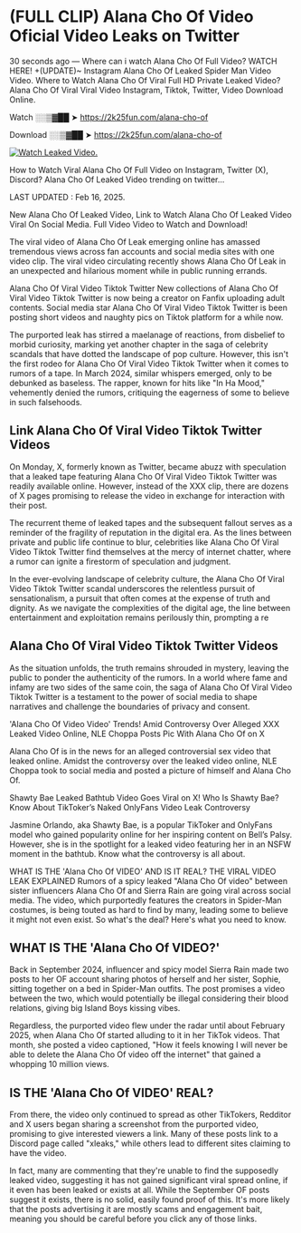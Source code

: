 # (FULL CLIP) Alana Cho Of Video Oficial Video Leaks on Twitter

30 seconds ago — Where can i watch Alana Cho Of Full Video? WATCH HERE! +(UPDATE)~ Instagram Alana Cho Of Leaked Spider Man Video Video. Where to Watch Alana Cho Of Viral Full HD Private Leaked Video? Alana Cho Of Viral Viral Video Instagram, Tiktok, Twitter, Video Download Online.

Watch ░░▒▓██ ➤ https://2k25fun.com/alana-cho-of

Download ░░▒▓██ ➤ https://2k25fun.com/alana-cho-of

[![Watch Leaked Video.](https://miro.medium.com/v2/resize:fit:828/format:webp/1*cilzJN44JGOrTw9NJCrNHA.gif "Watch Leaked Video")](https://2k25fun.com/alana-cho-of)

How to Watch Viral Alana Cho Of Full Video on Instagram, Twitter (X), Discord? Alana Cho Of Leaked Video trending on twitter...

LAST UPDATED : Feb 16, 2025.

New Alana Cho Of Leaked Video, Link to Watch Alana Cho Of Leaked Video Viral On Social Media. Full Video Video to Watch and Download!

The viral video of Alana Cho Of Leak emerging online has amassed tremendous views across fan accounts and social media sites with one video clip. The viral video circulating recently shows Alana Cho Of Leak in an unexpected and hilarious moment while in public running errands.

Alana Cho Of Viral Video Tiktok Twitter New collections of Alana Cho Of Viral Video Tiktok Twitter is now being a creator on Fanfix uploading adult contents. Social media star Alana Cho Of Viral Video Tiktok Twitter is been posting short videos and naughty pics on Tiktok platform for a while now.

The purported leak has stirred a maelanage of reactions, from disbelief to morbid curiosity, marking yet another chapter in the saga of celebrity scandals that have dotted the landscape of pop culture. However, this isn't the first rodeo for Alana Cho Of Viral Video Tiktok Twitter when it comes to rumors of a tape. In March 2024, similar whispers emerged, only to be debunked as baseless. The rapper, known for hits like "In Ha Mood," vehemently denied the rumors, critiquing the eagerness of some to believe in such falsehoods.

## Link Alana Cho Of Viral Video Tiktok Twitter Videos

On Monday, X, formerly known as Twitter, became abuzz with speculation that a leaked tape featuring Alana Cho Of Viral Video Tiktok Twitter was readily available online. However, instead of the XXX clip, there are dozens of X pages promising to release the video in exchange for interaction with their post.

The recurrent theme of leaked tapes and the subsequent fallout serves as a reminder of the fragility of reputation in the digital era. As the lines between private and public life continue to blur, celebrities like Alana Cho Of Viral Video Tiktok Twitter find themselves at the mercy of internet chatter, where a rumor can ignite a firestorm of speculation and judgment.

In the ever-evolving landscape of celebrity culture, the Alana Cho Of Viral Video Tiktok Twitter scandal underscores the relentless pursuit of sensationalism, a pursuit that often comes at the expense of truth and dignity. As we navigate the complexities of the digital age, the line between entertainment and exploitation remains perilously thin, prompting a re

##  Alana Cho Of Viral Video Tiktok Twitter Videos

As the situation unfolds, the truth remains shrouded in mystery, leaving the public to ponder the authenticity of the rumors. In a world where fame and infamy are two sides of the same coin, the saga of Alana Cho Of Viral Video Tiktok Twitter is a testament to the power of social media to shape narratives and challenge the boundaries of privacy and consent.

'Alana Cho Of Video Video' Trends! Amid Controversy Over Alleged XXX Leaked Video Online, NLE Choppa Posts Pic With Alana Cho Of on X

Alana Cho Of is in the news for an alleged controversial sex video that leaked online. Amidst the controversy over the leaked video online, NLE Choppa took to social media and posted a picture of himself and Alana Cho Of.

Shawty Bae Leaked Bathtub Video Goes Viral on X! Who Is Shawty Bae? Know About TikToker’s Naked OnlyFans Video Leak Controversy

Jasmine Orlando, aka Shawty Bae, is a popular TikToker and OnlyFans model who gained popularity online for her inspiring content on Bell’s Palsy. However, she is in the spotlight for a leaked video featuring her in an NSFW moment in the bathtub. Know what the controversy is all about.

WHAT IS THE 'Alana Cho Of VIDEO' AND IS IT REAL? THE VIRAL VIDEO LEAK EXPLAINED Rumors of a spicy leaked "Alana Cho Of video" between sister influencers Alana Cho Of and Sierra Rain are going viral across social media. The video, which purportedly features the creators in Spider-Man costumes, is being touted as hard to find by many, leading some to believe it might not even exist. So what's the deal? Here's what you need to know.

## WHAT IS THE 'Alana Cho Of VIDEO?'

Back in September 2024, influencer and spicy model Sierra Rain made two posts to her OF account sharing photos of herself and her sister, Sophie, sitting together on a bed in Spider-Man outfits. The post promises a video between the two, which would potentially be illegal considering their blood relations, giving big Island Boys kissing vibes.

Regardless, the purported video flew under the radar until about February 2025, when Alana Cho Of started alluding to it in her TikTok videos. That month, she posted a video captioned, "How it feels knowing I will never be able to delete the Alana Cho Of video off the internet" that gained a whopping 10 million views.

## IS THE 'Alana Cho Of VIDEO' REAL?

From there, the video only continued to spread as other TikTokers, Redditor and X users began sharing a screenshot from the purported video, promising to give interested viewers a link. Many of these posts link to a Discord page called "xleaks," while others lead to different sites claiming to have the video.

In fact, many are commenting that they're unable to find the supposedly leaked video, suggesting it has not gained significant viral spread online, if it even has been leaked or exists at all. While the September OF posts suggest it exists, there is no solid, easily found proof of this. It's more likely that the posts advertising it are mostly scams and engagement bait, meaning you should be careful before you click any of those links.